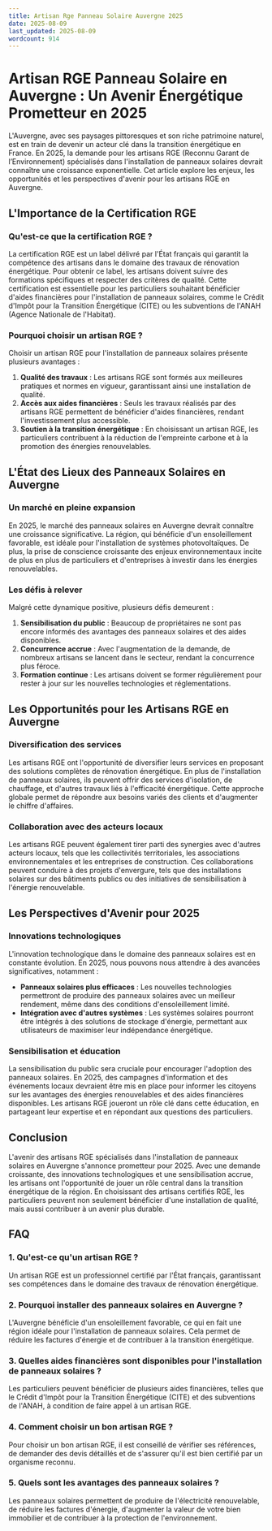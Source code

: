 ```yaml
---
title: Artisan Rge Panneau Solaire Auvergne 2025
date: 2025-08-09
last_updated: 2025-08-09
wordcount: 914
---
```


# Artisan RGE Panneau Solaire en Auvergne : Un Avenir Énergétique Prometteur en 2025

L'Auvergne, avec ses paysages pittoresques et son riche patrimoine naturel, est en train de devenir un acteur clé dans la transition énergétique en France. En 2025, la demande pour les artisans RGE (Reconnu Garant de l’Environnement) spécialisés dans l'installation de panneaux solaires devrait connaître une croissance exponentielle. Cet article explore les enjeux, les opportunités et les perspectives d'avenir pour les artisans RGE en Auvergne.

## L'Importance de la Certification RGE

### Qu'est-ce que la certification RGE ?

La certification RGE est un label délivré par l'État français qui garantit la compétence des artisans dans le domaine des travaux de rénovation énergétique. Pour obtenir ce label, les artisans doivent suivre des formations spécifiques et respecter des critères de qualité. Cette certification est essentielle pour les particuliers souhaitant bénéficier d'aides financières pour l'installation de panneaux solaires, comme le Crédit d'Impôt pour la Transition Énergétique (CITE) ou les subventions de l'ANAH (Agence Nationale de l'Habitat).

### Pourquoi choisir un artisan RGE ?

Choisir un artisan RGE pour l'installation de panneaux solaires présente plusieurs avantages :

1. **Qualité des travaux** : Les artisans RGE sont formés aux meilleures pratiques et normes en vigueur, garantissant ainsi une installation de qualité.
2. **Accès aux aides financières** : Seuls les travaux réalisés par des artisans RGE permettent de bénéficier d'aides financières, rendant l'investissement plus accessible.
3. **Soutien à la transition énergétique** : En choisissant un artisan RGE, les particuliers contribuent à la réduction de l'empreinte carbone et à la promotion des énergies renouvelables.

## L'État des Lieux des Panneaux Solaires en Auvergne

### Un marché en pleine expansion

En 2025, le marché des panneaux solaires en Auvergne devrait connaître une croissance significative. La région, qui bénéficie d'un ensoleillement favorable, est idéale pour l'installation de systèmes photovoltaïques. De plus, la prise de conscience croissante des enjeux environnementaux incite de plus en plus de particuliers et d'entreprises à investir dans les énergies renouvelables.

### Les défis à relever

Malgré cette dynamique positive, plusieurs défis demeurent :

1. **Sensibilisation du public** : Beaucoup de propriétaires ne sont pas encore informés des avantages des panneaux solaires et des aides disponibles.
2. **Concurrence accrue** : Avec l'augmentation de la demande, de nombreux artisans se lancent dans le secteur, rendant la concurrence plus féroce.
3. **Formation continue** : Les artisans doivent se former régulièrement pour rester à jour sur les nouvelles technologies et réglementations.

## Les Opportunités pour les Artisans RGE en Auvergne

### Diversification des services

Les artisans RGE ont l'opportunité de diversifier leurs services en proposant des solutions complètes de rénovation énergétique. En plus de l'installation de panneaux solaires, ils peuvent offrir des services d'isolation, de chauffage, et d'autres travaux liés à l'efficacité énergétique. Cette approche globale permet de répondre aux besoins variés des clients et d'augmenter le chiffre d'affaires.

### Collaboration avec des acteurs locaux

Les artisans RGE peuvent également tirer parti des synergies avec d'autres acteurs locaux, tels que les collectivités territoriales, les associations environnementales et les entreprises de construction. Ces collaborations peuvent conduire à des projets d'envergure, tels que des installations solaires sur des bâtiments publics ou des initiatives de sensibilisation à l'énergie renouvelable.

## Les Perspectives d'Avenir pour 2025

### Innovations technologiques

L'innovation technologique dans le domaine des panneaux solaires est en constante évolution. En 2025, nous pouvons nous attendre à des avancées significatives, notamment :

- **Panneaux solaires plus efficaces** : Les nouvelles technologies permettront de produire des panneaux solaires avec un meilleur rendement, même dans des conditions d'ensoleillement limité.
- **Intégration avec d'autres systèmes** : Les systèmes solaires pourront être intégrés à des solutions de stockage d'énergie, permettant aux utilisateurs de maximiser leur indépendance énergétique.

### Sensibilisation et éducation

La sensibilisation du public sera cruciale pour encourager l'adoption des panneaux solaires. En 2025, des campagnes d'information et des événements locaux devraient être mis en place pour informer les citoyens sur les avantages des énergies renouvelables et des aides financières disponibles. Les artisans RGE joueront un rôle clé dans cette éducation, en partageant leur expertise et en répondant aux questions des particuliers.

## Conclusion

L'avenir des artisans RGE spécialisés dans l'installation de panneaux solaires en Auvergne s'annonce prometteur pour 2025. Avec une demande croissante, des innovations technologiques et une sensibilisation accrue, les artisans ont l'opportunité de jouer un rôle central dans la transition énergétique de la région. En choisissant des artisans certifiés RGE, les particuliers peuvent non seulement bénéficier d'une installation de qualité, mais aussi contribuer à un avenir plus durable.

## FAQ

### 1. Qu'est-ce qu'un artisan RGE ?

Un artisan RGE est un professionnel certifié par l'État français, garantissant ses compétences dans le domaine des travaux de rénovation énergétique.

### 2. Pourquoi installer des panneaux solaires en Auvergne ?

L'Auvergne bénéficie d'un ensoleillement favorable, ce qui en fait une région idéale pour l'installation de panneaux solaires. Cela permet de réduire les factures d'énergie et de contribuer à la transition énergétique.

### 3. Quelles aides financières sont disponibles pour l'installation de panneaux solaires ?

Les particuliers peuvent bénéficier de plusieurs aides financières, telles que le Crédit d'Impôt pour la Transition Énergétique (CITE) et des subventions de l'ANAH, à condition de faire appel à un artisan RGE.

### 4. Comment choisir un bon artisan RGE ?

Pour choisir un bon artisan RGE, il est conseillé de vérifier ses références, de demander des devis détaillés et de s'assurer qu'il est bien certifié par un organisme reconnu.

### 5. Quels sont les avantages des panneaux solaires ?

Les panneaux solaires permettent de produire de l'électricité renouvelable, de réduire les factures d'énergie, d'augmenter la valeur de votre bien immobilier et de contribuer à la protection de l'environnement.